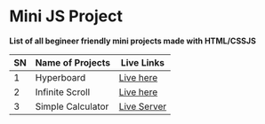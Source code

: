 # Mini JS Project

**List of all begineer friendly mini projects made with HTML/CSSJS**

| SN  | Name of Projects  | Live Links                                                               |
| --- | ----------------- | ------------------------------------------------------------------------ |
| 1   | Hyperboard        | [Live here](https://www.aayushdn.me/smalljsprojects/hyperboard)          |
| 2   | Infinite Scroll   | [Live here](https://www.aayushdn.me/smalljsprojects/infintescroll/)      |
| 3   | Simple Calculator | [Live Server](https://www.aayushdn.me/smalljsprojects/calculatorAppOOP/) |

